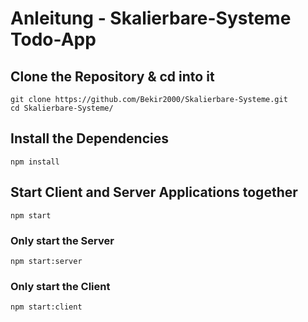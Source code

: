 # Anleitung - Skalierbare-Systeme Todo-App

## Clone the Repository & cd into it

```shell
git clone https://github.com/Bekir2000/Skalierbare-Systeme.git
cd Skalierbare-Systeme/
```

## Install the Dependencies

```shell
npm install
```

## Start Client and Server Applications together

```shell
npm start
```

### Only start the Server

```shell
npm start:server
```

### Only start the Client

```shell
npm start:client
```
